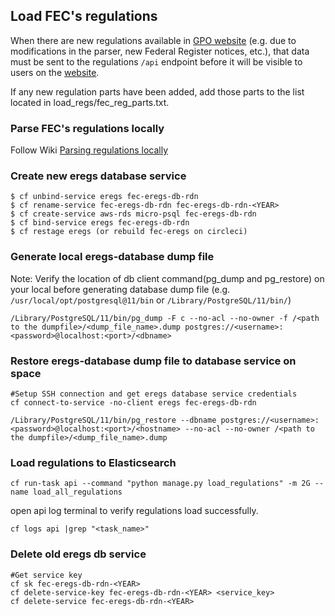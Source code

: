 ## Load FEC's regulations
When there are new regulations available in [GPO website](https://www.govinfo.gov/bulkdata/CFR/) (e.g. due to modifications in the parser, new Federal Register notices, etc.), that data must be sent to the regulations `/api` endpoint before it will be visible to users on the [website](https://www.fec.gov/regulations).

If any new regulation parts have been added, add those parts to the list located in load_regs/fec_reg_parts.txt.

### Parse FEC's regulations locally
Follow Wiki [Parsing regulations locally](https://github.com/fecgov/fec-eregs/wiki/Parsing-regulations-locally)

### Create new eregs database service
```
$ cf unbind-service eregs fec-eregs-db-rdn
$ cf rename-service fec-eregs-db-rdn fec-eregs-db-rdn-<YEAR>
$ cf create-service aws-rds micro-psql fec-eregs-db-rdn
$ cf bind-service eregs fec-eregs-db-rdn
$ cf restage eregs (or rebuild fec-eregs on circleci)
```

### Generate local eregs-database dump file
Note: Verify the location of db client command(pg_dump and pg_restore) on your local before generating database dump file
(e.g. `/usr/local/opt/postgresql@11/bin` or `/Library/PostgreSQL/11/bin/`)

```
/Library/PostgreSQL/11/bin/pg_dump -F c --no-acl --no-owner -f /<path to the dumpfile>/<dump_file_name>.dump postgres://<username>:<password>@localhost:<port>/<dbname>
```

### Restore eregs-database dump file to database service on space
```
#Setup SSH connection and get eregs database service credentials
cf connect-to-service -no-client eregs fec-eregs-db-rdn
```

```
/Library/PostgreSQL/11/bin/pg_restore --dbname postgres://<username>:<password>@localhost:<port>/<hostname> --no-acl --no-owner /<path to the dumpfile>/<dump_file_name>.dump
```

### Load regulations to Elasticsearch
```
cf run-task api --command "python manage.py load_regulations" -m 2G --name load_all_regulations
```
open api log terminal to verify regulations load successfully.
```
cf logs api |grep "<task_name>"
```

### Delete old eregs db service
```
#Get service key
cf sk fec-eregs-db-rdn-<YEAR>
cf delete-service-key fec-eregs-db-rdn-<YEAR> <service_key>
cf delete-service fec-eregs-db-rdn-<YEAR>
```

